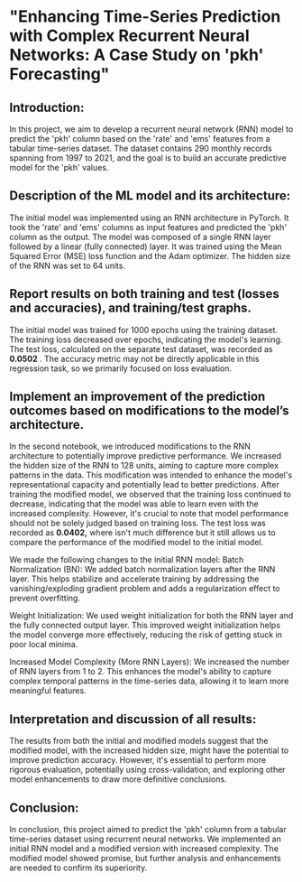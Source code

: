 # "Enhancing Time-Series Prediction with Complex Recurrent Neural Networks: A Case Study on 'pkh' Forecasting"

## Introduction:
In this project, we aim to develop a recurrent neural network (RNN) model to predict the 'pkh' column based on the 'rate' and 'ems' features from a tabular time-series dataset. The dataset contains 290 monthly records spanning from 1997 to 2021, and the goal is to build an accurate predictive model for the 'pkh' values.
 
## Description of the ML model and its architecture:
The initial model was implemented using an RNN architecture in PyTorch. It took the 'rate' and 'ems' columns as input features and predicted the 'pkh' column as the output. The model was composed of a single RNN layer followed by a linear (fully connected) layer. It was trained using the Mean Squared Error (MSE) loss function and the Adam optimizer. The hidden size of the RNN was set to 64 units.
 
## Report results on both training and test (losses and accuracies), and training/test graphs.
The initial model was trained for 1000 epochs using the training dataset. The training loss decreased over epochs, indicating the model's learning. The test loss, calculated on the separate test dataset, was recorded as **0.0502** . The accuracy metric may not be directly applicable in this regression task, so we primarily focused on loss evaluation.



 
## Implement an improvement of the prediction outcomes based on modifications to the model’s architecture.  
In the second notebook, we introduced modifications to the RNN architecture to potentially improve predictive performance. We increased the hidden size of the RNN to 128 units, aiming to capture more complex patterns in the data. This modification was intended to enhance the model's representational capacity and potentially lead to better predictions.
After training the modified model, we observed that the training loss continued to decrease, indicating that the model was able to learn even with the increased complexity. However, it's crucial to note that model performance should not be solely judged based on training loss. The test loss was recorded as **0.0402,** where isn't much difference but it still allows us to compare the performance of the modified model to the initial model.



We made the following changes to the initial RNN model:
Batch Normalization (BN): We added batch normalization layers after the RNN layer. This helps stabilize and accelerate training by addressing the vanishing/exploding gradient problem and adds a regularization effect to prevent overfitting.

Weight Initialization: We used weight initialization for both the RNN layer and the fully connected output layer. This improved weight initialization helps the model converge more effectively, reducing the risk of getting stuck in poor local minima.

Increased Model Complexity (More RNN Layers): We increased the number of RNN layers from 1 to 2. This enhances the model's ability to capture complex temporal patterns in the time-series data, allowing it to learn more meaningful features.


 
## Interpretation and discussion of all results:
The results from both the initial and modified models suggest that the modified model, with the increased hidden size, might have the potential to improve prediction accuracy. However, it's essential to perform more rigorous evaluation, potentially using cross-validation, and exploring other model enhancements to draw more definitive conclusions.
 
## Conclusion:
In conclusion, this project aimed to predict the 'pkh' column from a tabular time-series dataset using recurrent neural networks. We implemented an initial RNN model and a modified version with increased complexity. The modified model showed promise, but further analysis and enhancements are needed to confirm its superiority.

